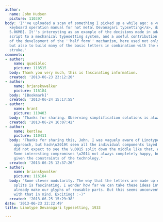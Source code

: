 ```yaml
---
author:
  name: John Hudson
  picture: 110397
body: 'I''ve uploaded a scan of something I picked up a while ago: a <a href="http://www.tiro.com/John/LT-Dev-KB-300-Col.PDF">Linotype
  keyboard operation manual for hot metal Devanagari typsetting</a>, dated 1933 [PDF,
  5.06MB]. It''s interesting as an example of the decisions made in adapting a complex
  script to a mechanical typesetting system, and a useful contribution to the history
  of the development of the ''half form'' mechanism, here used not only for conjuncts
  but also to build many of the basic letters in combination with the common vertical
  stroke.'
comments:
- author:
    name: quadibloc
    picture: 118515
  body: Thank you very much, this is fascinating information.
  created: '2013-06-23 23:12:20'
- author:
    name: brianskywalker
    picture: 116184
  body: '[Bookmark]'
  created: '2013-06-24 15:17:55'
- author:
    name: hrant
    picture: 110403
  body: "Thanks for sharing. Observing simplification solutions is always very educational.\r\n\r\nhhp\r\n"
  created: '2013-06-24 16:07:42'
- author:
    name: kentlew
    picture: 110411
  body: "Thanks for sharing this, John. I was vaguely aware of Linotype\u2019s modular
    approach, but hadn\u2019t seen all the individual components layed out. I certainly
    did not expect to see the \u0915 split down the middle like that, with its permutations.
    Some interesting compromises \u2014 not always completely happy, but clever nonetheless,
    given the constraints of the technology."
  created: '2013-06-25 12:37:26'
- author:
    name: brianskywalker
    picture: 116184
  body: "Some clever modularity. The way that the letters are made up of vertical
    splits is fascinating. I wonder how far we can take these ideas into our own practice.\r\n\r\nWe
    already make our glyphs of reusable parts. But this seems unconventional even
    with that in mind. Exciting! :-)"
  created: '2013-06-25 15:29:38'
date: '2013-06-23 22:22:49'
title: Linotype Devanagari typesetting, 1933

---
```

